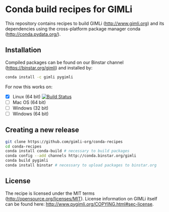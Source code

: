 # Conda build recipes for GIMLi

This repository contains recipes to build GIMLi (http://www.gimli.org) and its
dependencies using the cross-platform package manager conda
(http://conda.pydata.org/).

## Installation
Compiled packages can be found on our Binstar channel
(https://binstar.org/gimli) and installed by:

``` bash
conda install -c gimli pygimli
```

For now this works on:

- [x] Linux (64 bit) [![Build Status](https://travis-ci.org/gimli-org/conda-recipes.svg)](https://travis-ci.org/gimli-org/conda-recipes)
- [ ] Mac OS (64 bit)
- [ ] Windows (32 bit)
- [ ] Windows (64 bit)

## Creating a new release

``` bash
git clone https://github.com/gimli-org/conda-recipes
cd conda-recipes
conda install conda-build # necessary to build packages
conda config --add channels http://conda.binstar.org/gimli
conda build pygimli
conda install binstar # necessary to upload packages to binstar.org
```


## License

The recipe is licensed under the MIT terms
(http://opensource.org/licenses/MIT). License information on GIMLi itself can
be found here: http://www.pygimli.org/COPYING.html#sec-license.
